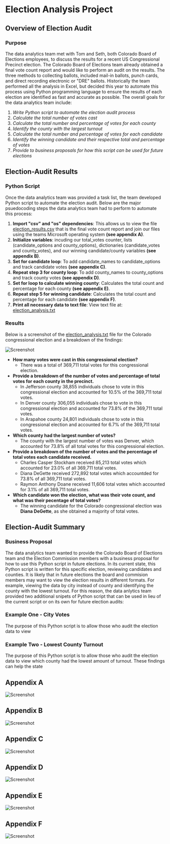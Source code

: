 # Election Analysis Project

## Overview of Election Audit
### Purpose
  The data analytics team met with Tom and Seth, both Colorado Board of Elections employees, to discuss the results for a recent US Congressional Precinct election. The Colorado Board of Elections team already obtained a final vote count report and would like to perform an audit on the results. The three methods to collecting ballots, included mail-in ballots, punch cards, and direct recording electronic or "DRE" ballots. Historically the team performed all the analysis in Excel, but decided this year to automate this process using Python programming language to ensure the results of each election are identified as fast and accurate as possible. The overall goals for the data analytics team include:

  1. *Write Python script to automate the election audit process*
  2. *Calculate the total number of votes cast*
  3. *Calculate the total number and percentage of votes for each county*
  4. *Identify the county with the largest turnout*
  5. *Calculate the total number and percentage of votes for each candidate*
  6. *Identify the winning candidate and their respective total and percentage of votes*
  7. *Provide to business proposals for how this script can be used for future elections*

## Election-Audit Results
### Python Script
Once the data analytics team was provided a task list, the team developed Python script to automate the election audit. Below are the major psuedocoding steps the data analytics team had to perform to automate this process:

1. **Import "csv" and "os" dependencies**: This allows us to view the file [election_results.csv](https://github.com/Sborresch/election_analysis/blob/main/Resources/election_results.csv) that is the final vote count report and join our files using the teams Microsoft operating system **(see appendix A)**.
2. **Initialize variables**: incuding our total_votes counter, lists (candidate_options and county_options), dictionaries (candidate_votes and county_votes), and our winning candidate/county variables **(see appendix B)**.
3. **Set for candidate loop**: To add candidate_names to candidate_options and track candidate votes **(see appendix C)**.
4. **Repeat step 3 for county loop**: To add county_names to county_options and track county votes **(see appendix D)**.
5. **Set for loop to calculate winning county**: Calculates the total count and percentage for each county **(see appendix E)**.
6. **Repeat step 5 for winning candidate**: Calculates the total count and percentage for each candidate **(see appendix F)**.
7. **Print all necessary data to text file**: View text file at: [election_analysis.txt](https://github.com/Sborresch/election_analysis/blob/main/analysis/election_analysis.txt)

### Results
Below is a screenshot of the [election_analysis.txt](https://github.com/Sborresch/election_analysis/blob/main/analysis/election_analysis.txt) file for the Colorado congressional election and a breakdown of the findings:

![Screenshot](https://github.com/Sborresch/election_analysis/blob/main/Election%20Results.png)

- **How many votes were cast in this congressional election?**
  - There was a total of 369,711 total votes for this congressional election.
- **Provide a breakdown of the number of votes and percentage of total votes for each county in the precinct.**
  - In Jefferson county 38,855 individuals chose to vote in this congressional election and accounted for 10.5% of the 369,711 total votes.
  - In Denver county 306,055 individuals chose to vote in this congressional election and accounted for 73.8% of the 369,711 total votes.
  - In Arapahoe county 24,801 individuals chose to vote in this congressional election and accounted for 6.7% of the 369,711 total votes.
- **Which county had the largest number of votes?**
  - The county with the largest number of votes was Denver, which accounted for 73.8% of all total votes for this congressional election.
- **Provide a breakdown of the number of votes and the percentage of total votes each candidate received.**
  - Charles Casper Stockham received 85,213 total votes which accounted for 23.0% of all 369,711 total votes.
  - Diana DeGette received 272,892 total votes which accountded for 73.8% of all 369,711 total votes.
  - Raymon Anthony Doane received 11,606 total votes which accounted for 3.1% of all 369,711 total votes.
- **Which candidate won the election, what was their vote count, and what was their pecentage of total votes?**
  - The winning candidate for the Colorado congressional election was **Diana DeGette**, as she obtained a majority of total votes.

## Election-Audit Summary
### Business Proposal
  The data analytics team wanted to provide the Colorado Board of Elections team and the Election Commission members with a business proposal for how to use this Python script in future elections. In its current state, this Python script is written for this specific election, reviewing candidates and counties. It is likely that in future elections the board and commision members may want to view the election results in different formats. For example, viewing the data by city instead of county and identifying the county with the lowest turnout. For this reason, the data anlytics team provided two additional snipets of Python script that can be used in lieu of the current script or on its own for future election audits:

### Example One - City Votes
  The purpose of this Python script is to allow those who audit the election data to view 

### Example Two - Lowest County Turnout
  The purpose of this Python script is to allow those who audit the election data to view which county had the lowest amount of turnout. These findings can help the state

## Appendix A
![Screenshot](https://github.com/Sborresch/election_analysis/blob/main/Appendix%20A.png)

## Appendix B
![Screenshot](https://github.com/Sborresch/election_analysis/blob/main/Appendix%20B.png)

## Appendix C
![Screenshot](https://github.com/Sborresch/election_analysis/blob/main/Appendix%20C.png)

## Appendix D
![Screenshot](https://github.com/Sborresch/election_analysis/blob/main/Appendix%20D.png)

## Appendix E
![Screenshot](https://github.com/Sborresch/election_analysis/blob/main/Appendix%20E.png)

## Appendix F
![Screenshot](https://github.com/Sborresch/election_analysis/blob/main/Appendix%20F.png)
